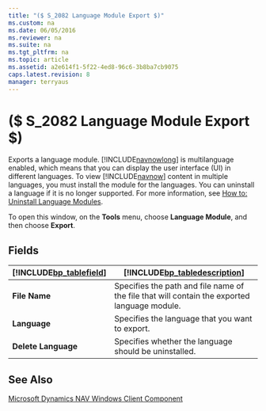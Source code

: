 ```yaml
---
title: "($ S_2082 Language Module Export $)"
ms.custom: na
ms.date: 06/05/2016
ms.reviewer: na
ms.suite: na
ms.tgt_pltfrm: na
ms.topic: article
ms.assetid: a2e614f1-5f22-4ed8-96c6-3b8ba7cb9075
caps.latest.revision: 8
manager: terryaus
---
```

# ($ S_2082 Language Module Export $)
Exports a language module. [!INCLUDE[navnowlong](includes/navnowlong_md.md)] is multilanguage enabled, which means that you can display the user interface \(UI\) in different languages. To view [!INCLUDE[navnow](includes/navnow_md.md)] content in multiple languages, you must install the module for the languages. You can uninstall a language if it is no longer supported. For more information, see [How to: Uninstall Language Modules](../Topic/How%20to:%20Uninstall%20Language%20Modules.md).  
  
 To open this window, on the **Tools** menu, choose **Language Module**, and then choose **Export**.  
  
## Fields  
  
|[!INCLUDE[bp_tablefield](includes/bp_tablefield_md.md)]|[!INCLUDE[bp_tabledescription](includes/bp_tabledescription_md.md)]|  
|---------------------------------|---------------------------------------|  
|**File Name**|Specifies the path and file name of the file that will contain the exported language module.|  
|**Language**|Specifies the language that you want to export.|  
|**Delete Language**|Specifies whether the language should be uninstalled.|  
  
## See Also  
 [Microsoft Dynamics NAV Windows Client Component](../Topic/How%20to:%20Install%20Language%20Modules.md#RoleTailored)